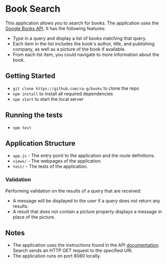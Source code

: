 # Book Search

This application allows you to search for books. The application uses the [Google Books API](https://developers.google.com/books/docs/overview). It has the following features:
* Type in a query and display a list of books matching that query.
* Each item in the list includes the book's author, title, and publishing company, as well as a picture of the book if available.
* From each list item, you could navigate to more information about the book.

## Getting Started
- `git clone https://github.com/ra-g/books` to clone the repo
- `npm install` to install all required dependencies
- `npm start` to start the local server

## Running the tests
- `npm test` 

## Application Structure
- `app.js` - The entry point to the application and the route definitions.
- `views/` - The webpages of the application.
- `test/` - The tests of the application.

### Validation
Performing validation on the results of a query that are received:
- A message will be displayed to the user if a query does not return any results.
- A result that does not contain a picture property displays a message in place of the picture.

## Notes
- The application uses the instructions found in the API [documentation](https://developers.google.com/books/docs/v1/using). Search sends an HTTP GET request to the specified URI.
- The application runs on port 8080 locally.